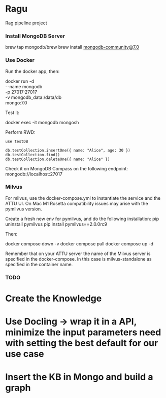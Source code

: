 # Ragu
Rag pipeline project

### Install MongoDB Server

brew tap mongodb/brew
brew install mongodb-community@7.0

### Use Docker
Run the docker app, then:

docker run -d \
  --name mongodb \
  -p 27017:27017 \
  -v mongodb_data:/data/db \
  mongo:7.0

Test it:

docker exec -it mongodb mongosh

Perform RWD:

    use testDB

    db.testCollection.insertOne({ name: "Alice", age: 30 })
    db.testCollection.find()
    db.testCollection.deleteOne({ name: "Alice" })

Check it on MongoDB Compass on the following endpoint: mongodb://localhost:27017

### Milvus

For milvus, use the docker-compose.yml to instantiate the service and the ATTU UI.
On Mac M1 Rosetta compatibility issues may arise with the pymilvus version.

Create a fresh new env for pymilvus, and do the following installation:
pip uninstall pymilvus
pip install pymilvus==2.0.0rc9

Then:

docker compose down -v
docker compose pull
docker compose up -d

Remember that on your ATTU server the name of the Milvus server is specified in the docker-compose. In this case is milvus-standalone as specified in the container name.

### TODO
# Create the Knowledge
# Use Docling -> wrap it in a API, minimize the input parameters need with setting the best default for our use case
# Insert the KB in Mongo and build a graph